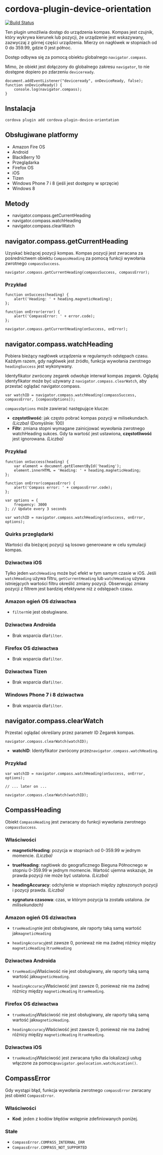 <!---
# license: Licensed to the Apache Software Foundation (ASF) under one
#         or more contributor license agreements.  See the NOTICE file
#         distributed with this work for additional information
#         regarding copyright ownership.  The ASF licenses this file
#         to you under the Apache License, Version 2.0 (the
#         "License"); you may not use this file except in compliance
#         with the License.  You may obtain a copy of the License at
#
#           http://www.apache.org/licenses/LICENSE-2.0
#
#         Unless required by applicable law or agreed to in writing,
#         software distributed under the License is distributed on an
#         "AS IS" BASIS, WITHOUT WARRANTIES OR CONDITIONS OF ANY
#         KIND, either express or implied.  See the License for the
#         specific language governing permissions and limitations
#         under the License.
-->

# cordova-plugin-device-orientation

[![Build Status](https://travis-ci.org/apache/cordova-plugin-device-orientation.svg)](https://travis-ci.org/apache/cordova-plugin-device-orientation)

Ten plugin umożliwia dostęp do urządzenia kompas. Kompas jest czujnik, który wykrywa kierunek lub pozycji, że urządzenie
jest wskazywany, zazwyczaj z górnej części urządzenia. Mierzy on nagłówek w stopniach od 0 do 359.99, gdzie 0 jest
północ.

Dostęp odbywa się za pomocą obiektu globalnego `navigator.compass`.

Mimo, że obiekt jest dołączony do globalnego zakresu `navigator`, to nie dostępne dopiero po zdarzeniu `deviceready`.

    document.addEventListener("deviceready", onDeviceReady, false);
    function onDeviceReady() {
        console.log(navigator.compass);
    }

## Instalacja

    cordova plugin add cordova-plugin-device-orientation

## Obsługiwane platformy

* Amazon Fire OS
* Android
* BlackBerry 10
* Przeglądarka
* Firefox OS
* iOS
* Tizen
* Windows Phone 7 i 8 (jeśli jest dostępny w sprzęcie)
* Windows 8

## Metody

* navigator.compass.getCurrentHeading
* navigator.compass.watchHeading
* navigator.compass.clearWatch

## navigator.compass.getCurrentHeading

Uzyskać bieżącej pozycji kompas. Kompas pozycji jest zwracana za pośrednictwem obiektu `CompassHeading` za pomocą
funkcji wywołania zwrotnego `compassSuccess`.

    navigator.compass.getCurrentHeading(compassSuccess, compassError);

### Przykład

    function onSuccess(heading) {
        alert('Heading: ' + heading.magneticHeading);
    };
    
    function onError(error) {
        alert('CompassError: ' + error.code);
    };
    
    navigator.compass.getCurrentHeading(onSuccess, onError);

## navigator.compass.watchHeading

Pobiera bieżący nagłówek urządzenia w regularnych odstępach czasu. Każdym razem, gdy nagłówek jest źródło, funkcja
wywołania zwrotnego `headingSuccess` jest wykonywany.

Identyfikator zwrócony zegarek odwołuje interwał kompas zegarek. Oglądaj identyfikator może być używany
z `navigator.compass.clearWatch`, aby przestać oglądać navigator.compass.

    var watchID = navigator.compass.watchHeading(compassSuccess, compassError, [compassOptions]);

`compassOptions` może zawierać następujące klucze:

* **częstotliwość**: jak często pobrać kompas pozycji w milisekundach. *(Liczba)* (Domyślnie: 100)
* **Filtr**: zmiana stopni wymagane zainicjować wywołania zwrotnego watchHeading sukces. Gdy ta wartość jest
  ustawiona, **częstotliwość** jest ignorowana. *(Liczba)*

### Przykład

    function onSuccess(heading) {
        var element = document.getElementById('heading');
        element.innerHTML = 'Heading: ' + heading.magneticHeading;
    };
    
    function onError(compassError) {
        alert('Compass error: ' + compassError.code);
    };
    
    var options = {
        frequency: 3000
    }; // Update every 3 seconds
    
    var watchID = navigator.compass.watchHeading(onSuccess, onError, options);

### Quirks przeglądarki

Wartości dla bieżącej pozycji są losowo generowane w celu symulacji kompas.

### Dziwactwa iOS

Tylko jeden `watchHeading` może być efekt w tym samym czasie w iOS. Jeśli `watchHeading` używa
filtru, `getCurrentHeading` lub `watchHeading` używa istniejących wartości filtru określić zmiany pozycji. Obserwując
zmiany pozycji z filtrem jest bardziej efektywne niż z odstępach czasu.

### Amazon ogień OS dziwactwa

* `filter`nie jest obsługiwane.

### Dziwactwa Androida

* Brak wsparcia dla`filter`.

### Firefox OS dziwactwa

* Brak wsparcia dla`filter`.

### Dziwactwa Tizen

* Brak wsparcia dla`filter`.

### Windows Phone 7 i 8 dziwactwa

* Brak wsparcia dla`filter`.

## navigator.compass.clearWatch

Przestać oglądać określany przez parametr ID Zegarek kompas.

    navigator.compass.clearWatch(watchID);

* **watchID**: Identyfikator zwrócony przez`navigator.compass.watchHeading`.

### Przykład

    var watchID = navigator.compass.watchHeading(onSuccess, onError, options);
    
    // ... later on ...
    
    navigator.compass.clearWatch(watchID);

## CompassHeading

Obiekt `CompassHeading` jest zwracany do funkcji wywołania zwrotnego `compassSuccess`.

### Właściwości

* **magneticHeading**: pozycja w stopniach od 0-359.99 w jednym momencie. *(Liczba)*

* **trueHeading**: nagłówek do geograficznego Bieguna Północnego w stopniu 0-359.99 w jednym momencie. Wartość ujemna
  wskazuje, że prawda pozycji nie może być ustalona. *(Liczba)*

* **headingAccuracy**: odchylenie w stopniach między zgłoszonych pozycji i pozycji prawda. *(Liczba)*

* **sygnatura czasowa**: czas, w którym pozycja ta została ustalona. *(w milisekundach)*

### Amazon ogień OS dziwactwa

* `trueHeading`nie jest obsługiwane, ale raporty taką samą wartość jak`magneticHeading`

* `headingAccuracy`jest zawsze 0, ponieważ nie ma żadnej różnicy między `magneticHeading` i`trueHeading`

### Dziwactwa Androida

* `trueHeading`Właściwość nie jest obsługiwany, ale raporty taką samą wartość jak`magneticHeading`.

* `headingAccuracy`Właściwość jest zawsze 0, ponieważ nie ma żadnej różnicy między `magneticHeading` i`trueHeading`.

### Firefox OS dziwactwa

* `trueHeading`Właściwość nie jest obsługiwany, ale raporty taką samą wartość jak`magneticHeading`.

* `headingAccuracy`Właściwość jest zawsze 0, ponieważ nie ma żadnej różnicy między `magneticHeading` i`trueHeading`.

### Dziwactwa iOS

* `trueHeading`Właściwość jest zwracana tylko dla lokalizacji usług włączone za
  pomocą`navigator.geolocation.watchLocation()`.

## CompassError

Gdy wystąpi błąd, funkcja wywołania zwrotnego `compassError` zwracany jest obiekt `CompassError`.

### Właściwości

* **Kod**: jeden z kodów błędów wstępnie zdefiniowanych poniżej.

### Stałe

* `CompassError.COMPASS_INTERNAL_ERR`
* `CompassError.COMPASS_NOT_SUPPORTED`